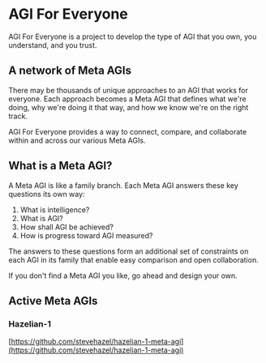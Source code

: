 # AGI For Everyone

AGI For Everyone is a project to develop the type of AGI that you own, you understand, and you trust.

## A network of Meta AGIs

There may be thousands of unique approaches to an AGI that works for everyone. Each approach becomes a Meta AGI that defines what we're doing, why we're doing it that way, and how we know we're on the right track.

AGI For Everyone provides a way to connect, compare, and collaborate within and across our various Meta AGIs.

## What is a Meta AGI?

A Meta AGI is like a family branch. Each Meta AGI answers these key questions its own way:

1. What is intelligence?
2. What is AGI?
3. How shall AGI be achieved?
4. How is progress toward AGI measured?

The answers to these questions form an additional set of constraints on each AGI in its family that enable easy comparison and open collaboration.

If you don't find a Meta AGI you like, go ahead and design your own.

## Active Meta AGIs

### Hazelian-1

[https://github.com/stevehazel/hazelian-1-meta-agi](https://github.com/stevehazel/hazelian-1-meta-agi)

